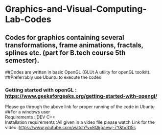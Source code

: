 # Graphics-and-Visual-Computing-Lab-Codes  
## Codes for graphics containing several transformations, frame animations, fractals, splines etc. (part for B.tech course 5th semester). 

##Codes are written in basic OpenGL (GLUt A utility for openGL toolkit).
##Preferrably use Ubuntu to execute the codes  
### Getting started with openGL : https://www.geeksforgeeks.org/getting-started-with-opengl/  

Please go through the above link for proper running of the code in Ubuntu  
##For a windows user  
Requirements : DEV C++  
Installation requirements :All given in a video file please watch 
Link for the video :https://www.youtube.com/watch?v=8Qkpaewj-7Y&t=315s  

